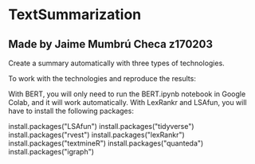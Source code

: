 # TextSummarization

Made by Jaime Mumbrú Checa z170203
-----------------------------------------------------------------------------
Create a summary automatically with three types of technologies.

To work with the technologies and reproduce the results:

With BERT, you will only need to run the BERT.ipynb notebook in Google Colab, and it will work automatically.
With LexRankr and LSAfun, you will have to install the following packages:

install.packages("LSAfun")
install.packages("tidyverse")
install.packages("rvest")
install.packages("lexRankr")
install.packages("textmineR")
install.packages("quanteda")
install.packages("igraph")

